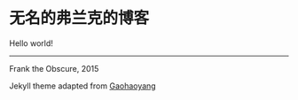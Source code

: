 # 无名的弗兰克的博客

Hello world!

---

Frank the Obscure, 2015

Jekyll theme adapted from [Gaohaoyang](https://github.com/Gaohaoyang/gaohaoyang.github.io) 